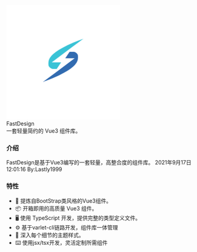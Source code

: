 <div class="varlet-introduce">
  <img class="varlet-introduce__image" src="../public/logo_small.png" />
  <div class="varlet-introduce__name">FastDesign</div>  
  <div class="varlet-introduce__des">一套轻量简约的 Vue3 组件库。</div>
</div>

### 介绍

FastDesign是基于Vue3编写的一套轻量，高整合度的组件库。 2021年9月17日12:01:16 By:Lastly1999

### 特性
- 🌈 提炼自BootStrap类风格的Vue3组件。
- 📦 开箱即用的高质量 Vue3 组件。
- 🖥 使用 TypeScript 开发，提供完整的类型定义文件。
- ⚙️ 基于varlet-cli链路开发，组件库一体管理
- 🎨 深入每个细节的主题样式。
- ⌨️  使用jsx/tsx开发，灵活定制所需组件
